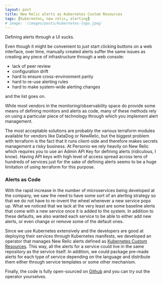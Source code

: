 ```yaml
---
layout: post
title: New Relic alerts as Kubernetes Custom Resources
tags: [kubernetes, new relic, alerting]
# image: '/images/posts/kubernetes-logo.jpeg'
---
```


Defining alerts through a UI sucks. 

Even though it might be convenient to *just* start clicking buttons on a web interface, over time, manually created alerts suffer the same issues as creating any piece of infrastructure through a web console:
* lack of peer review 
* configuration drift
* hard to ensure cross-environment parity
* hard to re-use alerting rules
* hard to make system-wide alerting changes

and the list goes on.

While most vendors in the monitoring/observability space do provide some means of defining monitors and alerts as code, many of these methods rely on using a particular piece of technology through which you implement alert management. 

The most acceptable solutions are probably the various terraform modules available for vendors like DataDog or NewRelic, but the biggest problem with terraform is the fact that it runs client-side and therefore makes secrets management a risky business. At Personio we rely heavily on New Relic which requires you to use an Admin API Key for defining alerts (ridiculous, I know). Having API keys with high level of access spread across tens of hundreds of services just for the sake of defining alerts seems to be a huge limitation of using terraform for this purpose.

### Alerts as Code
With the rapid increase in the number of microservices being developed at the company, we saw the need to have some sort of an alerting strategy so that we do not have to re-invent the wheel whenever a new service pops up. What we noticed that we lack at the very least are some baseline alerts that come with a new service once it is added to the system. In addition to these defaults, we also wanted each service to be able to either add new alerts, or even change or remove some of the default ones.

Since we use Kubernetes extensively and the developers are good at deploying their services through Kubernetes manifests, we developed an operator that manages New Relic alerts defined as [Kubernetes Custom Resources](https://kubernetes.io/docs/concepts/extend-kubernetes/api-extension/custom-resources/). This way, all the alerts for a service could live in the same repository as the service itself. In addition, we could package pre-made alerts for each type of service depending on the language and distribute them either through service templates or some other mechanism.

Finally, the code is fully open-sourced on [Github](https://github.com/fpetkovski/newrelic-alert-manager) and you can try out the operator yourselves.